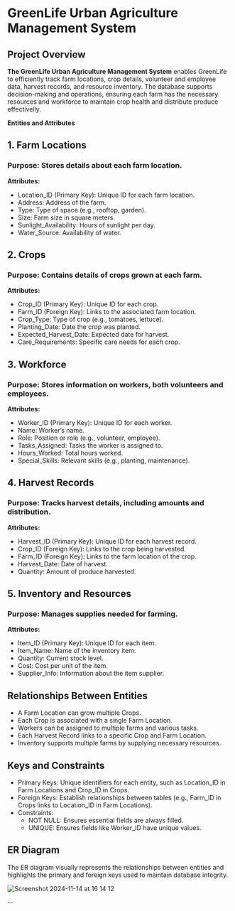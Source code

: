 

# GreenLife Urban Agriculture Management System
## Project Overview
**The GreenLife Urban Agriculture Management System** enables GreenLife to efficiently track farm locations, crop details, volunteer and employee data, harvest records, and resource inventory. 
The database supports decision-making and operations, ensuring each farm has the necessary resources and workforce to maintain crop health and distribute produce effectivelly.

**Entities and Attributes**
## 1. Farm Locations
### Purpose: Stores details about each farm location.
**Attributes:**
- Location_ID (Primary Key): Unique ID for each farm location.
- Address: Address of the farm.
- Type: Type of space (e.g., rooftop, garden).
- Size: Farm size in square meters.
- Sunlight_Availability: Hours of sunlight per day.
- Water_Source: Availability of water.

## 2. Crops
### Purpose: Contains details of crops grown at each farm.
**Attributes:**
- Crop_ID (Primary Key): Unique ID for each crop.
- Farm_ID (Foreign Key): Links to the associated farm location.
- Crop_Type: Type of crop (e.g., tomatoes, lettuce).
- Planting_Date: Date the crop was planted.
- Expected_Harvest_Date: Expected date for harvest.
- Care_Requirements: Specific care needs for each crop.

## 3. Workforce
### Purpose: Stores information on workers, both volunteers and employees.
**Attributes:**
- Worker_ID (Primary Key): Unique ID for each worker.
- Name: Worker’s name.
- Role: Position or role (e.g., volunteer, employee).
- Tasks_Assigned: Tasks the worker is assigned to.
- Hours_Worked: Total hours worked.
- Special_Skills: Relevant skills (e.g., planting, maintenance).

## 4. Harvest Records
### Purpose: Tracks harvest details, including amounts and distribution.
**Attributes:**
- Harvest_ID (Primary Key): Unique ID for each harvest record.
- Crop_ID (Foreign Key): Links to the crop being harvested.
- Farm_ID (Foreign Key): Links to the farm location of the crop.
- Harvest_Date: Date of harvest.
- Quantity: Amount of produce harvested.

## 5. Inventory and Resources
### Purpose: Manages supplies needed for farming.
**Attributes:**
- Item_ID (Primary Key): Unique ID for each item.
- Item_Name: Name of the inventory item.
- Quantity: Current stock level.
- Cost: Cost per unit of the item.
- Supplier_Info: Information about the item supplier.

## Relationships Between Entities

- A Farm Location can grow multiple Crops.
- Each Crop is associated with a single Farm Location.
- Workers can be assigned to multiple farms and various tasks.
- Each Harvest Record links to a specific Crop and Farm Location.
- Inventory supports multiple farms by supplying necessary resources.

## Keys and Constraints

- Primary Keys: Unique identifiers for each entity, such as Location_ID in Farm Locations and Crop_ID in Crops.
- Foreign Keys: Establish relationships between tables (e.g., Farm_ID in Crops links to Location_ID in Farm Locations).
- Constraints:
  - NOT NULL: Ensures essential fields are always filled.
  - UNIQUE: Ensures fields like Worker_ID have unique values.

## ER Diagram
The ER diagram visually represents the relationships between entities and highlights the primary and foreign keys used to maintain database integrity.

![Screenshot 2024-11-14 at 16 14 12](https://github.com/user-attachments/assets/09014c21-3b20-460a-9f96-1b5778623a15)

--

